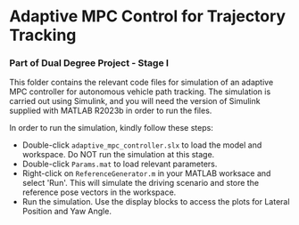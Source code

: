 # Adaptive MPC Control for Trajectory Tracking
### Part of  Dual Degree Project - Stage I

This folder contains the relevant code files for simulation of an adaptive MPC controller for autonomous vehicle path tracking. The simulation is carried out using Simulink, and you will need the version of Simulink supplied with MATLAB R2023b in order to run the files.

In order to run the simulation, kindly follow these steps:
* Double-click `adaptive_mpc_controller.slx` to load the model and workspace. Do NOT run the simulation at this stage.
* Double-click `Params.mat` to load relevant parameters.
* Right-click on `ReferenceGenerator.m` in your MATLAB worksace and select 'Run'. This will simulate the driving scenario and store the reference pose vectors in the workspace.
* Run the simulation. Use the display blocks to access the plots for Lateral Position and Yaw Angle.